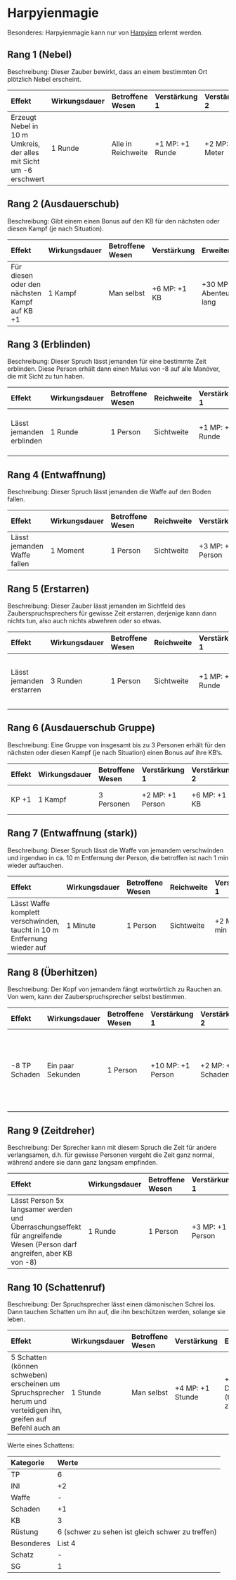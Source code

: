 # Harpyienmagie

Besonderes: Harpyienmagie kann nur von [Harpyien](../voelker-zum-selbstspielen/harpyie.md) erlernt werden.

## Rang 1 \(Nebel\)

Beschreibung: Dieser Zauber bewirkt, dass an einem bestimmten Ort plötzlich Nebel erscheint.

| Effekt | Wirkungsdauer | Betroffene Wesen | Verstärkung 1 | Verstärkung 2 | Verstärkung 3 |
| :--- | :--- | :--- | :--- | :--- | :--- |
| Erzeugt Nebel in 10 m Umkreis, der alles mit Sicht um -6 erschwert | 1 Runde | Alle in Reichweite | +1 MP: +1 Runde | +2 MP: +5 Meter | +2 MP: + -1 auf alles mit Sicht |

## Rang 2 \(Ausdauerschub\)

Beschreibung: Gibt einem einen Bonus auf den KB für den nächsten oder diesen Kampf \(je nach Situation\).

| Effekt | Wirkungsdauer | Betroffene Wesen | Verstärkung | Erweiterung |
| :--- | :--- | :--- | :--- | :--- |
| Für diesen oder den nächsten Kampf auf KB +1 | 1 Kampf | Man selbst | +6 MP: +1 KB | +30 MP: Ein Abenteuer lang |

## Rang 3 \(Erblinden\)

Beschreibung: Dieser Spruch lässt jemanden für eine bestimmte Zeit erblinden. Diese Person erhält dann einen Malus von -8 auf alle Manöver, die mit Sicht zu tun haben.

| Effekt | Wirkungsdauer | Betroffene Wesen | Reichweite | Verstärkung 1 | Verstärkung 2 | Erweiterung | Besonderes |
| :--- | :--- | :--- | :--- | :--- | :--- | :--- | :--- |
| Lässt jemanden erblinden | 1 Runde | 1 Person | Sichtweite | +1 MP: +1 Runde | +5 MP: +1 Person | +30 MP: Dauerhaft \(kann leicht geheilt werden\) | Gezielter Spruch |

## Rang 4 \(Entwaffnung\)

Beschreibung: Dieser Spruch lässt jemanden die Waffe auf den Boden fallen.

| Effekt | Wirkungsdauer | Betroffene Wesen | Reichweite | Verstärkung | Erweiterung | Besonderes |
| :--- | :--- | :--- | :--- | :--- | :--- | :--- |
| Lässt jemanden Waffe fallen | 1 Moment | 1 Person | Sichtweite | +3 MP: +1 Person | +10 MP: Nicht zwingend Sichtweite | Gezielter Spruch |

## Rang 5 \(Erstarren\)

Beschreibung: Dieser Zauber lässt jemanden im Sichtfeld des Zauberspruchsprechers für gewisse Zeit erstarren, derjenige kann dann nichts tun, also auch nichts abwehren oder so etwas.

| Effekt | Wirkungsdauer | Betroffene Wesen | Reichweite | Verstärkung 1 | Verstärkung 2 | Erweiterung | Besonderes |
| :--- | :--- | :--- | :--- | :--- | :--- | :--- | :--- |
| Lässt jemanden erstarren | 3 Runden | 1 Person | Sichtweite | +1 MP: +1 Runde | +5 MP: +1 Person | +20 MP: Dauerhaft \(bei Berührung löst sich Zauber auf\) | Gezielter Spruch |

## Rang 6 \(Ausdauerschub Gruppe\)

Beschreibung: Eine Gruppe von insgesamt bis zu 3 Personen erhält für den nächsten oder diesen Kampf \(je nach Situation\) einen Bonus auf ihre KB‘s.

| Effekt | Wirkungsdauer | Betroffene Wesen | Verstärkung 1 | Verstärkung 2 | Erweiterung |
| :--- | :--- | :--- | :--- | :--- | :--- |
| KP +1 | 1 Kampf | 3 Personen | +2 MP: +1 Person | +6 MP: +1 KB | +30 MP: Ein Abenteuer lang |

## Rang 7 \(Entwaffnung \(stark\)\)

Beschreibung: Dieser Spruch lässt die Waffe von jemandem verschwinden und irgendwo in ca. 10 m Entfernung der Person, die betroffen ist nach 1 min wieder auftauchen.

| Effekt | Wirkungsdauer | Betroffene Wesen | Reichweite | Verstärkung 1 | Verstärkung 2 | Erweiterung | Besonderes |
| :--- | :--- | :--- | :--- | :--- | :--- | :--- | :--- |
| Lässt Waffe komplett verschwinden, taucht in 10 m Entfernung wieder auf | 1 Minute | 1 Person | Sichtweite | +2 MP: +1 min | +10 MP: +1 Person | +15 MP: Nicht zwingend Sichtweite | Gezielter Spruch |

## Rang 8 \(Überhitzen\)

Beschreibung: Der Kopf von jemandem fängt wortwörtlich zu Rauchen an. Von wem, kann der Zauberspruchsprecher selbst bestimmen.

| Effekt | Wirkungsdauer | Betroffene Wesen | Verstärkung 1 | Verstärkung 2 | Erweiterung | Besonderes |
| :--- | :--- | :--- | :--- | :--- | :--- | :--- |
| -8 TP Schaden | Ein paar Sekunden | 1 Person | +10 MP: +1 Person | +2 MP: +1 Schaden | +30 MP: Betroffene Personen erhalten eine Woche lang alle sechs Stunden 1 TP Schaden |  |

## Rang 9 \(Zeitdreher\)

Beschreibung: Der Sprecher kann mit diesem Spruch die Zeit für andere verlangsamen, d.h. für gewisse Personen vergeht die Zeit ganz normal, während andere sie dann ganz langsam empfinden.

| Effekt | Wirkungsdauer | Betroffene Wesen | Verstärkung 1 | Verstärkung 2 |
| :--- | :--- | :--- | :--- | :--- |
| Lässt Person 5x langsamer werden und Überraschungseffekt für angreifende Wesen \(Person darf angreifen, aber KB von -8\) | 1 Runde | 1 Person | +3 MP: +1 Person | +1 MP: +1 Runde |

## Rang 10 \(Schattenruf\)

Beschreibung: Der Spruchsprecher lässt einen dämonischen Schrei los. Dann tauchen Schatten um ihn auf, die ihn beschützen werden, solange sie leben.

| Effekt | Wirkungsdauer | Betroffene Wesen | Verstärkung | Erweiterung | Beschränkung |
| :--- | :--- | :--- | :--- | :--- | :--- |
| 5 Schatten \(können schweben\) erscheinen um Spruchsprecher herum und verteidigen ihn, greifen auf Befehl auch an | 1 Stunde | Man selbst | +4 MP: +1 Stunde | +30 MP: Dauerhaft \(trotzdem zerstörbar\) | Nie mehr als 5 Schatten! |

Werte eines Schattens:

| Kategorie | Werte |
| :--- | :--- |
| TP | 6 |
| INI | +2 |
| Waffe | - |
| Schaden | +1 |
| KB | 3 |
| Rüstung | 6 \(schwer zu sehen ist gleich schwer zu treffen\) |
| Besonderes | List 4 |
| Schatz | - |
| SG | 1 |


